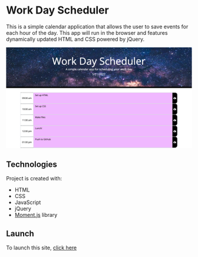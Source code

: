 # Work Day Scheduler

This is a simple calendar application that allows the user to save events for each hour of the day. This app will run in the browser and features dynamically updated HTML and CSS powered by jQuery.

![Work Day project screenshot](workday.png)

## Technologies
Project is created with:
* HTML
* CSS
* JavaScript
* jQuery
* [Moment.js](https://momentjs.com/) library

## Launch
To launch this site, [click here](https://cammeer.github.io/Work-Day-Scheduler/)
